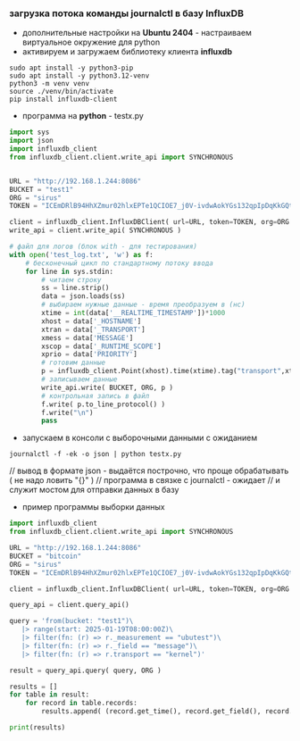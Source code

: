 ### загрузка потока команды journalctl в базу InfluxDB

- дополнительные настройки на **Ubuntu 2404** - настраиваем виртуальное окружение для python
- активируем и загружаем библиотеку клиента **influxdb**
```
sudo apt install -y python3-pip
sudo apt install -y python3.12-venv
python3 -m venv venv
source ./venv/bin/activate
pip install influxdb-client
```

- программа на **python** - testx.py
```python
import sys
import json
import influxdb_client
from influxdb_client.client.write_api import SYNCHRONOUS


URL = "http://192.168.1.244:8086"
BUCKET = "test1"
ORG = "sirus"
TOKEN = "ICEmDRlB94HhXZmur02hlxEPTe1QCIOE7_j0V-ivdwAokYGs132qpIpDqKkGQtuTZ4vgwnEP3lJe-8EEfaS6lw=="

client = influxdb_client.InfluxDBClient( url=URL, token=TOKEN, org=ORG )
write_api = client.write_api( SYNCHRONOUS )

# файл для логов (блок with - для тестирования)
with open('test_log.txt', 'w') as f:
    # бесконечный цикл по стандартному потоку ввода 
    for line in sys.stdin:
        # читаем строку
        ss = line.strip()
        data = json.loads(ss)
        # выбираем нужные данные - время преобразуем в (нс)
        xtime = int(data['__REALTIME_TIMESTAMP'])*1000
        xhost = data['_HOSTNAME']
        xtran = data['_TRANSPORT']
        xmess = data['MESSAGE']
        xscop = data['_RUNTIME_SCOPE']
        xprio = data['PRIORITY']
        # готовим данные
        p = influxdb_client.Point(xhost).time(xtime).tag("transport",xtran).tag("scope",xscop).field("message",xmess).field("priority",xprio)
        # записываем данные
        write_api.write( BUCKET, ORG, p )
        # контрольная запись в файл
        f.write( p.to_line_protocol() )
        f.write("\n")
        pass
```

- запускаем в консоли с выборочными данными с ожиданием
```
journalctl -f -ek -o json | python testx.py
```

// вывод в формате json - выдаётся построчно, что проще обрабатывать ( не надо ловить "{}" )
// программа в связке с journalctl - ожидает 
// и служит мостом для отправки данных в базу


- пример программы выборки данных
```python
import influxdb_client 
from influxdb_client.client.write_api import SYNCHRONOUS

URL = "http://192.168.1.244:8086"
BUCKET = "bitcoin"
ORG = "sirus"
TOKEN = "ICEmDRlB94HhXZmur02hlxEPTe1QCIOE7_j0V-ivdwAokYGs132qpIpDqKkGQtuTZ4vgwnEP3lJe-8EEfaS6lw=="

client = influxdb_client.InfluxDBClient( url=URL, token=TOKEN, org=ORG )

query_api = client.query_api()

query = 'from(bucket: "test1")\
   |> range(start: 2025-01-19T08:00:00Z)\
   |> filter(fn: (r) => r._measurement == "ubutest")\
   |> filter(fn: (r) => r._field == "message")\
   |> filter(fn: (r) => r.transport == "kernel")'

result = query_api.query( query, ORG )

results = []
for table in result:
    for record in table.records:
        results.append( (record.get_time(), record.get_field(), record.get_value()) )

print(results)
```